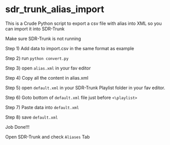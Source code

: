 # sdr_trunk_alias_import

This is a Crude Python script to export a csv file with alias into XML so you can import it into SDR-Trunk


Make sure SDR-Trunk is not running

Step 1) Add data to import.csv in the same format as example

Step 2) run ``python convert.py``

Step 3) open ``alias.xml`` in your fav editor

Step 4) Copy all the content in alias.xml

Step 5) open ``default.xml`` in your SDR-Trunk Playlist folder in your fav editor.

Step 6) Goto bottom of ``default.xml`` file just before ``<\playlist>``

Step 7) Paste data into ``default.xml``

Step 8) save ``default.xml``

Job Done!!!

Open SDR-Trunk and check ``Aliases`` Tab
